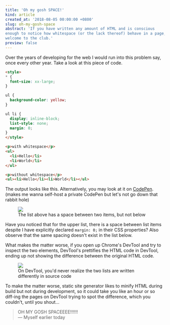 ```yaml
---
title: 'Oh my gosh SPACE!'
kind: article
created_at: '2018-08-05 00:00:00 +0800'
slug: oh-my-gosh-space
abstract: 'If you have written any amount of HTML and is conscious
enough to notice how whitespace (or the lack thereof) behave in a page,
welcome to the club.'
preview: false
---
```


Over the years of developing for the web I would run into this problem
say, once every other year. Take a look at this piece of code.

~~~ html
<style>
* {
  font-size: xx-large;
}

ul {
  background-color: yellow;
}

ul li {
  display: inline-block;
  list-style: none;
  margin: 0;
}
</style>

<p>with whitespace</p>
<ul>
  <li>Hello</li>
  <li>World</li>
</ul>

<p>without whitespace</p>
<ul><li>Hello</li><li>World</li></ul>
~~~

The output looks like this. Alternatively, you may look at it on
[CodePen](https://codepen.io/anon/pen/VBBKpN). (makes me wanna self-host
a private CodePen but let's not go down that rabbit hole)

<figure>
<img src='./output.png' />
<figcaption>The list above has a space between two items, but not below</figcaption>
</figure>

Have you noticed that for the upper list, there is a space between list
items despite I have explicitly declared `margin: 0;` in their CSS properties?
Also observe that the same spacing doesn't exist in the list below.

What makes the matter worse, if you open up Chrome's DevTool and try to
inspect the two elements, DevTool's prettifies the HTML code in DevTool,
ending up not showing the difference between the original HTML code.

<figure>
<img src='./devtool.png' />
<figcaption>On DevTool, you'd never realize the two lists are written differently in source code</figcaption>
</figure>

To make the matter worse, static site generator likes to minify HTML
during build but not during development, so it could take you like an
hour or so diff-ing the pages on DevTool trying to spot the difference,
which you couldn't, until you shout...

> OH MY GOSH SPACEEEE!!!!!!
> <br />
> &mdash; Myself earlier today
